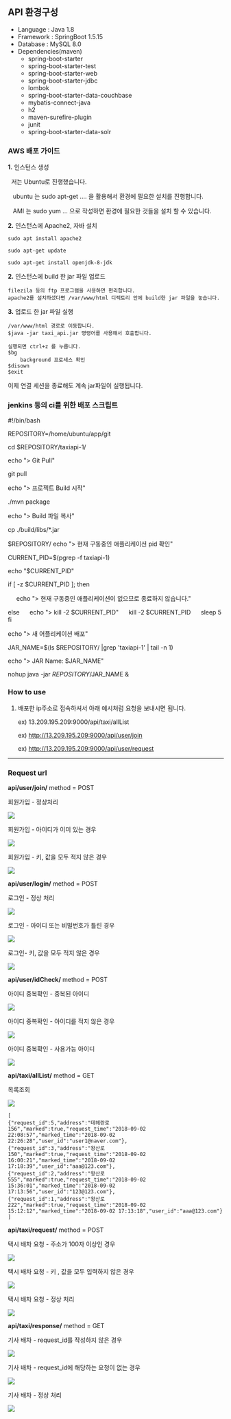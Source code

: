 ## API 환경구성

<ul>
  <li>Language : Java 1.8</li>
  <li>Framework : SpringBoot 1.5.15 </li>
  <li>Database : MySQL 8.0</li>
  <li>Dependencies(maven) 
    <ul>
    <li>spring-boot-starter</li>
    <li>spring-boot-starter-test</li>
    <li>spring-boot-starter-web</li>
    <li>spring-boot-starter-jdbc</li>
    <li>lombok</li>
    <li>spring-boot-starter-data-couchbase</li>
    <li>mybatis-connect-java</li>
    <li>h2</li>
    <li>maven-surefire-plugin</li>
    <li>junit</li>
    <li>spring-boot-starter-data-solr</li>
    </ul>
  </li>
</ul>

### AWS 배포 가이드

**1.** 인스턴스 생성

&nbsp;&nbsp;저는 Ubuntu로 진행했습니다.

&nbsp;&nbsp;&nbsp;ubuntu 는 sudo apt-get .... 을 활용해서 환경에 필요한 설치를 진행합니다.

&nbsp;&nbsp;&nbsp;AMI 는 sudo yum ... 으로 작성하면 환경에 필요한 것들을 설치 할 수 있습니다.

**2.** 인스턴스에 Apache2, 자바 설치

    sudo apt install apache2
    
    sudo apt-get update
    
    sudo apt-get install openjdk-8-jdk

**2.** 인스턴스에 build 한 jar 파일 업로드

    filezila 등의 ftp 프로그램을 사용하면 편리합니다.
    apache2를 설치하셨다면 /var/www/html 디렉토리 안에 build한 jar 파일을 놓습니다.

**3.** 업로드 한 jar 파일 실행

    /var/www/html 경로로 이동합니다.
    $java -jar taxi_api.jar 명령어를 사용해서 호출합니다.
    
    실행되면 ctrl+z 를 누릅니다.
    $bg
        background 프로세스 확인
    $disown
    $exit

이제 연결 세션을 종료해도 계속 jar파일이 실행됩니다.

### jenkins 등의 ci를 위한 배포 스크립트

    
#!/bin/bash

REPOSITORY=/home/ubuntu/app/git

cd $REPOSITORY/taxiapi-1/

echo "> Git Pull" 

git pull

echo "> 프로젝트 Build 시작"

./mvn package

echo "> Build 파일 복사"

cp ./build/libs/*.jar

$REPOSITORY/ echo "> 현재 구동중인 애플리케이션 pid 확인"

CURRENT_PID=$(pgrep -f taxiapi-1)

echo "$CURRENT_PID"

if [ -z $CURRENT_PID ]; then 

     echo "> 현재 구동중인 애플리케이션이 없으므로 종료하지 않습니다."

else
     echo "> kill -2 $CURRENT_PID" 
     kill -2 $CURRENT_PID
     sleep 5
fi

echo "> 새 어플리케이션 배포"

JAR_NAME=$(ls $REPOSITORY/ |grep 'taxiapi-1' | tail -n 1)

echo "> JAR Name: $JAR_NAME"

nohup java -jar $REPOSITORY/$JAR_NAME &


### How to use

1. 배포한 ip주소로 접속하셔서 아래 예시처럼 요청을 보내시면 됩니다.

    ex) 13.209.195.209:9000/api/taxi/allList
    
    ex) http://13.209.195.209:9000/api/user/join
    
    ex) http://13.209.195.209:9000/api/user/request
    

<hr>

### Request url

**api/user/join/** method = POST



회원가입 - 정상처리

<img src="https://t1.daumcdn.net/cfile/tistory/994F543D5B8BAE7D0F">

회원가입 - 아이디가 이미 있는 경우

<img src="https://t1.daumcdn.net/cfile/tistory/99CDF94B5B8BD53512">

회원가입 - 키, 값을 모두 적지 않은 경우

<img src="https://t1.daumcdn.net/cfile/tistory/99C7604F5B8BD75325">

**api/user/login/** method = POST



로그인 - 정상 처리

<img src="https://t1.daumcdn.net/cfile/tistory/99D94F485B8BD8C637">

로그인 - 아이디 또는 비밀번호가 틀린 경우

<img src="https://t1.daumcdn.net/cfile/tistory/992C59505B8BD96C0F">

로그인- 키, 값을 모두 적지 않은 경우

<img src="https://t1.daumcdn.net/cfile/tistory/99BA3E445B8BD94D27">

**api/user/idCheck/** method = POST

아이디 중복확인 - 중복된 아이디

<img src="https://t1.daumcdn.net/cfile/tistory/991A2F3B5B8BDB372D">

아이디 중복확인 - 아이디를 적지 않은 경우

<img src="https://t1.daumcdn.net/cfile/tistory/99A438345B8BDB1731">

아이디 중복확인 - 사용가능 아이디

<img src="https://t1.daumcdn.net/cfile/tistory/992177355B8BDB291C">

**api/taxi/allList/** method = GET

목록조회

<img src="https://t1.daumcdn.net/cfile/tistory/995CE4355B8BDDFE28">

```{.json}
[
{"request_id":5,"address":"테헤란로 156","marked":true,"request_time":"2018-09-02 22:08:57","marked_time":"2018-09-02 22:26:28","user_id":"user1@naver.com"},
{"request_id":3,"address":"왕산로 150","marked":true,"request_time":"2018-09-02 16:00:21","marked_time":"2018-09-02 17:18:39","user_id":"aaa@123.com"},
{"request_id":2,"address":"왕산로 555","marked":true,"request_time":"2018-09-02 15:36:01","marked_time":"2018-09-02 17:13:56","user_id":"123@123.com"},
{"request_id":1,"address":"왕산로 222","marked":true,"request_time":"2018-09-02 15:12:12","marked_time":"2018-09-02 17:13:18","user_id":"aaa@123.com"}
]
```

**api/taxi/request/** method = POST

택시 배차 요청 - 주소가 100자 이상인 경우

<img src="https://t1.daumcdn.net/cfile/tistory/996FBF405B8BDE9927">

택시 배차 요청 - 키 , 값을 모두 입력하지 않은 경우

<img src="https://t1.daumcdn.net/cfile/tistory/99B035375B8BE0A315">

택시 배차 요청 - 정상 처리

<img src="https://t1.daumcdn.net/cfile/tistory/9985AE355B8BE1061C">

**api/taxi/response/** method = GET   

기사 배차 - request_id를 작성하지 않은 경우

<img src="https://t1.daumcdn.net/cfile/tistory/99F2334B5B8BE4101A">

기사 배차 - request_id에 해당하는 요청이 없는 경우

<img src="https://t1.daumcdn.net/cfile/tistory/99CC6D505B8BE48D03">

기사 배차 - 정상 처리

<img src="https://t1.daumcdn.net/cfile/tistory/9991A3455B8BE51C34">

